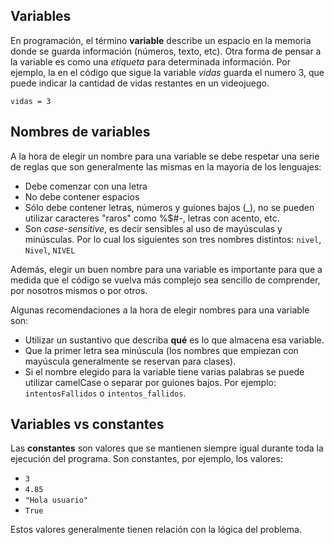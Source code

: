 ## Variables

En programación, el término **variable** describe un espacio en la memoria donde se guarda información (números, texto, etc). Otra forma de pensar a la variable es como una *etiqueta* para determinada información. Por ejemplo, la en el código que sigue la variable *vidas* guarda el numero 3, que puede indicar la cantidad de vidas restantes en un videojuego. 

```
vidas = 3
```

## Nombres de variables

A la hora de elegir un nombre para una variable se debe respetar una serie de reglas que son generalmente las mismas en la mayoría de los lenguajes:

* Debe comenzar con una letra
* No debe contener espacios
* Sólo debe contener letras, números y guiones bajos (_), no se pueden utilizar caracteres "raros" como %$#-, letras con acento, etc.
* Son *case-sensitive*, es decir sensibles al uso de mayúsculas y minúsculas. Por lo cual los siguientes son tres nombres distintos: ```nivel```, ```Nivel```, ```NIVEL```

Además, elegir un buen nombre para una variable es importante para que a medida que el código se vuelva más complejo sea sencillo de comprender, por nosotros mismos o por otros.

Algunas recomendaciones a la hora de elegir nombres para una variable son:

* Utilizar un sustantivo que describa **qué** es lo que almacena esa variable.
* Que la primer letra sea minúscula (los nombres que empiezan con mayúscula generalmente se reservan para clases).
* Si el nombre elegido para la variable tiene varias palabras se puede utilizar camelCase o separar por guiones bajos. Por ejemplo: ```intentosFallidos``` o ```intentos_fallidos```.


## Variables vs constantes

Las **constantes** son valores que se mantienen siempre igual durante toda la ejecución del programa. Son constantes, por ejemplo, los valores:

* ```3```
* ```4.85```
* ```"Hola usuario"```
* ```True```

Estos valores generalmente tienen relación con la lógica del problema.
